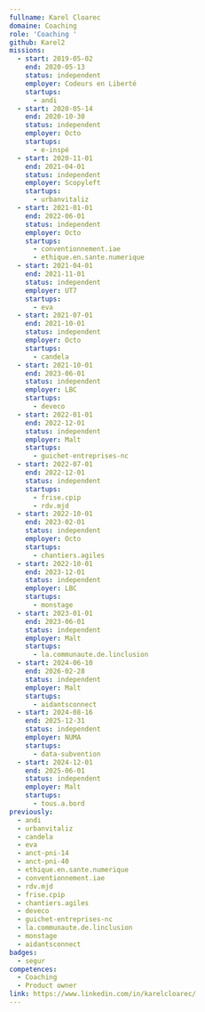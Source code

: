 ```yaml
---
fullname: Karel Cloarec
domaine: Coaching
role: 'Coaching '
github: Karel2
missions:
  - start: 2019-05-02
    end: 2020-05-13
    status: independent
    employer: Codeurs en Liberté
    startups:
      - andi
  - start: 2020-05-14
    end: 2020-10-30
    status: independent
    employer: Octo
    startups:
      - e-inspé
  - start: 2020-11-01
    end: 2021-04-01
    status: independent
    employer: Scopyleft
    startups:
      - urbanvitaliz
  - start: 2021-01-01
    end: 2022-06-01
    status: independent
    employer: Octo
    startups:
      - conventionnement.iae
      - ethique.en.sante.numerique
  - start: 2021-04-01
    end: 2021-11-01
    status: independent
    employer: UT7
    startups:
      - eva
  - start: 2021-07-01
    end: 2021-10-01
    status: independent
    employer: Octo
    startups:
      - candela
  - start: 2021-10-01
    end: 2023-06-01
    status: independent
    employer: LBC
    startups:
      - deveco
  - start: 2022-01-01
    end: 2022-12-01
    status: independent
    employer: Malt
    startups:
      - guichet-entreprises-nc
  - start: 2022-07-01
    end: 2022-12-01
    status: independent
    startups:
      - frise.cpip
      - rdv.mjd
  - start: 2022-10-01
    end: 2023-02-01
    status: independent
    employer: Octo
    startups:
      - chantiers.agiles
  - start: 2022-10-01
    end: 2023-12-01
    status: independent
    employer: LBC
    startups:
      - monstage
  - start: 2023-01-01
    end: 2023-06-01
    status: independent
    employer: Malt
    startups:
      - la.communaute.de.linclusion
  - start: 2024-06-10
    end: 2026-02-28
    status: independent
    employer: Malt
    startups:
      - aidantsconnect
  - start: 2024-08-16
    end: 2025-12-31
    status: independent
    employer: NUMA
    startups:
      - data-subvention
  - start: 2024-12-01
    end: 2025-06-01
    status: independent
    employer: Malt
    startups:
      - tous.a.bord
previously:
  - andi
  - urbanvitaliz
  - candela
  - eva
  - anct-pni-14
  - anct-pni-40
  - ethique.en.sante.numerique
  - conventionnement.iae
  - rdv.mjd
  - frise.cpip
  - chantiers.agiles
  - deveco
  - guichet-entreprises-nc
  - la.communaute.de.linclusion
  - monstage
  - aidantsconnect
badges:
  - segur
competences:
  - Coaching
  - Product owner
link: https://www.linkedin.com/in/karelcloarec/
---
```

